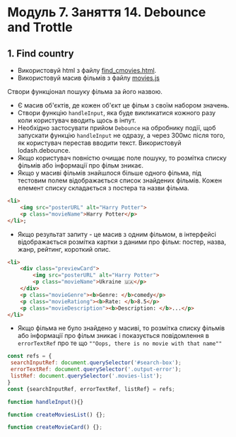 # Модуль 7. Заняття 14. Debounce and Trottle

## 1. Find country

- Використовуй html з файлу [find_cmovies.html](./find_movies.html).
- Використовуй масив фільмів з файлу [movies.js](./movies.js)

Створи функціонал пошуку фільма за його назвою.
- Є масив об'єктів, де кожен об'єкт це фільм з своїм набором значень.
- Створи функцію `handleInput`, яка буде викликатися кожного разу коли користувач вводить щось в інпут.
- Необхідно застосувати прийом `Debounce` на обробнику події, щоб запускати функцію `handleInput` не одразу, а через 300мс після того, як користувач перестав вводити текст. Використовуй lodash.debounce.
- Якщо користувач повністю очищає поле пошуку, то розмітка списку фільмів або інформації про фільм зникає.
- Якщо у масиві фільмів знайшлося більше одного фільма, під тестовим полем відображається список знайдених фільмів. Кожен елемент списку складається з постера та назви фільма.
```html
<li>
    <img src="posterURL" alt="Harry Potter">
    <p class="movieName">Harry Potter</p>
</li>;
```
- Якщо результат запиту - це масив з одним фільмом, в інтерфейсі відображається розмітка картки з даними про фільм: постер, назва, жанр, рейтинг, короткий опис.
```html
<li>
    <div class="previewCard">
        <img src="posterURL" alt="Harry Potter">
        <p class="movieName">Ukraine 🇺🇦</p>
    </div>
    <p class="movieGenre"><b>Genre: </b>comedy</p>
    <p class="movieRationg"><b>Rate: </b>8.5</p>
    <p class="movieDescription"><b>Description: </b>...</p>
</li>
  ```
- Якщо фільма не було знайдено у масиві, то розмітка списку фільмів або інформації про фільм зникає і показується повідомлення в `errorTextRef` про те що `""Oops, there is no movie with that name""`

```js
const refs = {
 searchInputRef: document.querySelector('#search-box');
 errorTextRef: document.querySelector('.output-error');
 listRef: document.querySelector('.movies-list');
}
const {searchInputRef, errorTextRef, listRef} = refs;

function handleInput(){}

function createMoviesList() {};

function createMovieCard() {};
```
